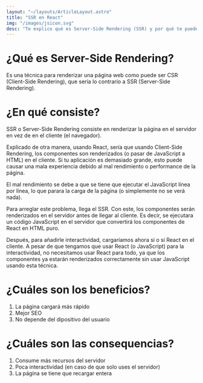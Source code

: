 ```yaml
---
layout: "~/layouts/ArticleLayout.astro"
title: "SSR en React"
img: "/images/jsicon.svg"
desc: "Te explico qué es Server-Side Rendering (SSR) y por qué te puede beneficiar."
---
```

# ¿Qué es Server-Side Rendering?

Es una técnica para renderizar una página web como puede ser CSR (Client-Side Rendering), que sería lo contrario a SSR (Server-Side Rendering). 

# ¿En qué consiste? 

SSR o Server-Side Rendering consiste en renderizar la página en el servidor en vez de en el cliente (el navegador). 

Explicado de otra manera, usando React, sería que usando Client-Side Rendering, los componentes son renderizados (o pasar de JavaScript a HTML) en el cliente. Si tu aplicación es demasiado grande, esto puede causar una mala experiencia debido al mal rendimiento o performance de la página. 

El mal rendimiento se debe a que se tiene que ejecutar el JavaScript línea por línea, lo que parara la carga de la página (o simplemente no se verá nada).

Para arreglar este problema, llega el SSR. Con este, los componentes serán renderizados en el servidor antes de llegar al cliente. Es decir, se ejecutara un código JavaScript en el servidor que convertirá los componentes de React en HTML puro.

Después, para añadirle interactividad, cargaríamos ahora si o sí React en el cliente. A pesar de que tengamos que usar React (o JavaScript) para la interactividad, no necesitamos usar React para todo, ya que los componentes ya estarán renderizados correctamente sin usar JavaScript usando esta técnica.

# ¿Cuáles son los beneficios?

1. La página cargará más rápido
2. Mejor SEO
3. No depende del dipositivo del usuario

# ¿Cuáles son las consequencias?

1. Consume más recursos del servidor
2. Poca interactividad (en caso de que solo uses el servidor)
3. La página se tiene que recargar entera
